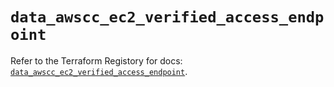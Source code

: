 # `data_awscc_ec2_verified_access_endpoint`

Refer to the Terraform Registory for docs: [`data_awscc_ec2_verified_access_endpoint`](https://registry.terraform.io/providers/hashicorp/awscc/0.70.0/docs/data-sources/ec2_verified_access_endpoint).
